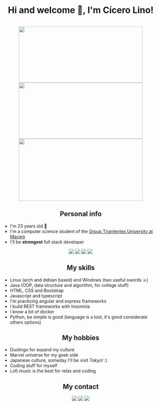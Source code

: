 <h1 align="center">Hi and welcome 👋, I'm Cícero Lino!</h1>
<br>

<div align="center">
  <img src="https://github-readme-streak-stats.herokuapp.com?user=cicerolino&theme=dark&hide_border=true" width="400" height="180">
  <img src="https://github-readme-stats.vercel.app/api?username=cicerolino&show_icons=true&theme=dark&hide_border=true" width="400" height="180">
  <img src="https://github-readme-stats.vercel.app/api/top-langs/?username=cicerolino&layout=compact&theme=dark&hide_border=true&langs_count=8)" width="400" height="200">
</div>

<h2 align="center">Personal info</h2>
<ul>
  <li>I'm 23 years old 🤖</li>
  <li>I'm a computer science student of the <a href="https://al.unit.br">Group Tirantentes University at Maceió</a></li>
  <li>I'll be <strong>strongest</strong> full stack developer</li>
</ul>

<div align="center">
  <img src="https://img.shields.io/badge/MongoDB-4EA94B?style=for-the-badge&logo=mongodb&logoColor=white"> <img src="https://img.shields.io/badge/Express.js-404D59?style=for-the-badge"> <img src="https://img.shields.io/badge/Angular-DD0031?style=for-the-badge&logo=angular&logoColor=white"> <img src="https://img.shields.io/badge/Node.js-43853D?style=for-the-badge&logo=node.js&logoColor=white">
</div>

<h2 align="center">My skills</h2>
<ul>
  <li>Linux (arch and debian based) and Windows (two useful swords ⚔️)</li>
  <li>Java (OOP, data structure and algorithm, for college stuff)</li>
  <li>HTML, CSS and Bootstrap</li>
  <li>Javascript and typescript</li>
  <li>I'm practicing angular and express frameworks</li>
  <li>I build REST frameworks with Insomnia</li>
  <li>I know a bit of docker</li>
  <li>Python, be simple is good (language is a tool, it's good considerate others options)</li>
</ul>

<h2 align="center">My hobbies</h2>
<ul>
  <li>Duolingo for expand my culture</li>
  <li>Marvel universe for my geek side</li>
  <li>Japanese culture, someday I'll be visit Tokyo! :)</li>
  <li>Coding stuff for myself</li>
  <li>Lofi music is the best for relax and coding</li>
</ul>

<h2 align="center">My contact</h2>
<div align="center">
  <a href="mailto:cicerolinoeneto@gmail.com"><img src="https://img.shields.io/badge/Gmail-D14836?style=for-the-badge&logo=gmail&logoColor=white"></a>
  <a href="https://www.linkedin.com/in/cicerolinoeneto/"><img src="https://img.shields.io/badge/LinkedIn-0077B5?style=for-the-badge&logo=linkedin&logoColor=white"></a>
  <a href="https://discordapp.com/users/480978937934118912/"><img src="https://img.shields.io/badge/Discord-7289DA?style=for-the-badge&logo=discord&logoColor=white"></a>
</div>
